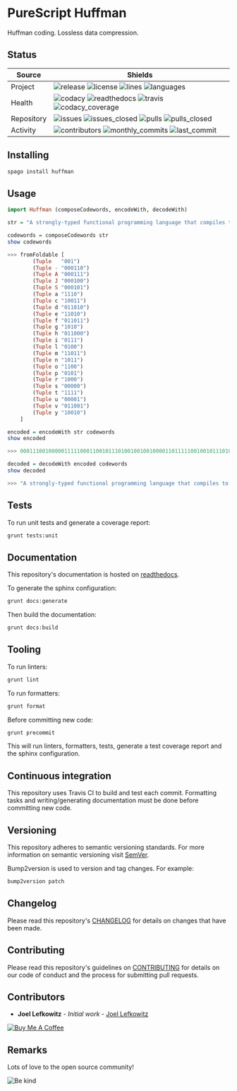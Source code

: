 # PureScript Huffman

Huffman coding. Lossless data compression.

## Status

| Source     | Shields                                                                                                                         |
| ---------- | ------------------------------------------------------------------------------------------------------------------------------- |
| Project    | ![release][release_shield] ![license][license_shield]  ![lines][lines_shield] ![languages][languages_shield]                    |
| Health     | ![codacy][codacy_shield] ![readthedocs][readthedocs_shield] ![travis][travis_shield] ![codacy_coverage][codacy_coverage_shield] |
| Repository | ![issues][issues_shield] ![issues_closed][issues_closed_shield] ![pulls][pulls_shield] ![pulls_closed][pulls_closed_shield]     |
| Activity   | ![contributors][contributors_shield] ![monthly_commits][monthly_commits_shield] ![last_commit][last_commit_shield]              |

## Installing

```bash
spago install huffman
```

## Usage

```purescript
import Huffman (composeCodewords, encodeWith, decodeWith)

str = "A strongly-typed functional programming language that compiles to JavaScript"
```

```purs
codewords = composeCodewords str
show codewords

>>> fromFoldable [
        (Tuple   "001")
        (Tuple - "000110")
        (Tuple A "000111")
        (Tuple J "000100")
        (Tuple S "000101")
        (Tuple a "1110")
        (Tuple c "10011")
        (Tuple d "011010")
        (Tuple e "11010")
        (Tuple f "011011")
        (Tuple g "1010")
        (Tuple h "011000")
        (Tuple i "0111")
        (Tuple l "0100")
        (Tuple m "11011")
        (Tuple n "1011")
        (Tuple o "1100")
        (Tuple p "0101")
        (Tuple r "1000")
        (Tuple s "00000")
        (Tuple t "1111")
        (Tuple u "00001")
        (Tuple v "011001")
        (Tuple y "10010")
    ]
```

```purs
encoded = encodeWith str codewords
show encoded

>>> 000111001000001111100011001011101001001001000011011111001001011101001101000...
```

```purs
decoded = decodeWith encoded codewords
show decoded

>>> "A strongly-typed functional programming language that compiles to JavaScript"
```

## Tests

To run unit tests and generate a coverage report:

```bash
grunt tests:unit
```

## Documentation

This repository's documentation is hosted on [readthedocs][readthedocs].

To generate the sphinx configuration:

```bash
grunt docs:generate
```

Then build the documentation:

```bash
grunt docs:build
```

## Tooling

To run linters:

```bash
grunt lint
```

To run formatters:

```bash
grunt format
```

Before committing new code:

```bash
grunt precommit
```

This will run linters, formatters, tests, generate a test coverage report and the sphinx configuration.

## Continuous integration

This repository uses Travis CI to build and test each commit. Formatting tasks and writing/generating documentation must be done before committing new code.

## Versioning

This repository adheres to semantic versioning standards.
For more information on semantic versioning visit [SemVer][semver].

Bump2version is used to version and tag changes.
For example:

```bash
bump2version patch
```

## Changelog

Please read this repository's [CHANGELOG](CHANGELOG.md) for details on changes that have been made.

## Contributing

Please read this repository's guidelines on [CONTRIBUTING](CONTRIBUTING.md) for details on our code of conduct and the process for submitting pull requests.

## Contributors

- **Joel Lefkowitz** - _Initial work_ - [Joel Lefkowitz][author]

[![Buy Me A Coffee][coffee_button]][coffee]

## Remarks

Lots of love to the open source community!

![Be kind][be_kind]

<!-- Public links -->
[semver]: http://semver.org/

<!-- External links -->
[readthedocs]: https://purescript-huffman.readthedocs.io/en/latest/
[coffee]: https://www.buymeacoffee.com/joellefkowitz
[coffee_button]: https://cdn.buymeacoffee.com/buttons/default-blue.png
[be_kind]: https://media.giphy.com/media/osAcIGTSyeovPq6Xph/giphy.gif

<!-- Acknowledgments -->
[author]: https://github.com/joellefkowitz

<!-- Project shields -->
[release_shield]: https://img.shields.io/github/v/tag/joellefkowitz/purescript-huffman
[license_shield]: https://img.shields.io/github/license/joellefkowitz/purescript-huffman
[lines_shield]: https://img.shields.io/tokei/lines/github/joellefkowitz/purescript-huffman
[languages_shield]: https://img.shields.io/github/languages/count/joellefkowitz/purescript-huffman

<!-- Health shields -->
[codacy_shield]: https://img.shields.io/codacy/grade/4934e15d76c04969af83eddea6ce5461
[readthedocs_shield]: https://img.shields.io/readthedocs/purescript-huffman
[travis_shield]: https://img.shields.io/travis/com/joellefkowitz/purescript-huffman
[codacy_coverage_shield]: https://img.shields.io/codacy/coverage/4934e15d76c04969af83eddea6ce5461

<!-- Repository shields -->
[issues_shield]: https://img.shields.io/github/issues/joellefkowitz/purescript-huffman
[issues_closed_shield]: https://img.shields.io/github/issues-closed/joellefkowitz/purescript-huffman
[pulls_shield]: https://img.shields.io/github/issues-pr/joellefkowitz/purescript-huffman
[pulls_closed_shield]: https://img.shields.io/github/issues-pr-closed/joellefkowitz/purescript-huffman

<!-- Activity shields -->
[contributors_shield]: https://img.shields.io/github/contributors/joellefkowitz/purescript-huffman
[monthly_commits_shield]: https://img.shields.io/github/commit-activity/m/joellefkowitz/purescript-huffman
[last_commit_shield]: https://img.shields.io/github/last-commit/joellefkowitz/purescript-huffman
